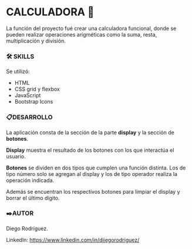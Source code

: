 
# CALCULADORA 🧮

La función del proyecto fué crear una calculadora funcional, donde se pueden realizar operaciones arigméticas como la suma, resta, multiplicación y división.

### 🛠 SKILLS
Se utilizó:
 - HTML
 - CSS grid y flexbox
 - JavaScript
 - Bootstrap Icons

### 📋DESARROLLO

La aplicación consta de la sección de la parte **display** y la sección de **botones**.

**Display** muestra el resultado de los botones con los que interactúa el usuario.

**Botones** se dividen en dos tipos que cumplen una función distinta. Los de tipo número solo se agregan al display y los de tipo operador realiza la operación indicada.

Además se encuentran los respectivos botones para limpiar el display y borrar el último dígito.

### ✒️AUTOR
Diego Rodríguez.

LinkedIn: https://www.linkedin.com/in/diiegorodriguez/

